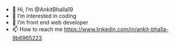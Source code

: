 - 👋 Hi, I’m @AnkitBhalla19
- 👀 I’m interested in coding
- 🌱 I’m front end web developer
- 📫 How to reach me https://www.linkedin.com/in/ankit-bhalla-9b6965223

<!---
AnkitBhalla19/AnkitBhalla19 is a ✨ special ✨ repository because its `README.md` (this file) appears on your GitHub profile.
You can click the Preview link to take a look at your changes.
--->
